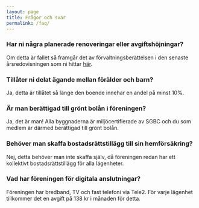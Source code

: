 ```yaml
---
layout: page
title: Frågor och svar
permalink: /faq/
---
```


### Har ni några planerade renoveringar eller avgiftshöjningar?

Om detta är fallet så framgår det av förvaltningsberättelsen i den senaste
årsredovisningen som ni hittar [här](/documents#årsredovisningar).

### Tillåter ni delat ägande mellan förälder och barn?

Ja, detta är tillåtet så länge den boende innehar en andel på minst 10%.

### Är man berättigad till grönt bolån i föreningen?

Ja, det är man! Alla byggnaderna är miljöcertifierade av SGBC och du som medlem
är därmed berättigad till grönt bolån.

### Behöver man skaffa bostadsrättstillägg till sin hemförsäkring?

Nej, detta behöver man inte skaffa själv, då föreningen redan har ett kollektivt
bostadsrättstillägg för alla lägenheter.

### Vad har föreningen för digitala anslutningar?

Föreningen har bredband, TV och fast telefoni via Tele2. För varje lägenhet
tillkommer det en avgift på 138 kr i månaden för detta.
